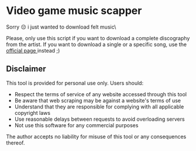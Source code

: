 # Video game music scapper

Sorry 😔 i just wanted to download felt music\

Please, only use this script if you want to download a complete discography from the artist. If you want to download a single or a specific song, use the [official page ](https://downloads.khinsider.com/)instead ;)

## Disclaimer

This tool is provided for personal use only. Users should:

- Respect the terms of service of any website accessed through this tool
- Be aware that web scraping may be against a website's terms of use
- Understand that they are responsible for complying with all applicable copyright laws
- Use reasonable delays between requests to avoid overloading servers
- Not use this software for any commercial purposes

The author accepts no liability for misuse of this tool or any consequences thereof.
